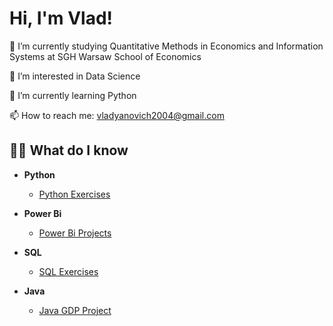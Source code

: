 <h1>Hi, I'm Vlad!</h1>

🔭 I’m currently studying Quantitative Methods in Economics and Information Systems at SGH Warsaw School of Economics

👀 I’m interested in Data Science
  
🌱 I’m currently learning Python
  
📫 How to reach me: vladyanovich2004@gmail.com

<h2>👨‍💻 What do I know</h2>

- <b>Python</b>
  - [Python Exercises](https://github.com/VladYanovich/Python_exercises)

- <b>Power Bi</b>
  - [Power Bi Projects](https://github.com/VladYanovich/PowerBI_exercises)

- <b>SQL</b>
  - [SQL Exercises](https://github.com/VladYanovich/sql_exercises)

- <b>Java</b>
  - [Java GDP Project](https://github.com/VladYanovich/Java_GDP_project)

<!---
VladYanovich/VladYanovich is a ✨ special ✨ repository because its `README.md` (this file) appears on your GitHub profile.
You can click the Preview link to take a look at your changes.
--->
